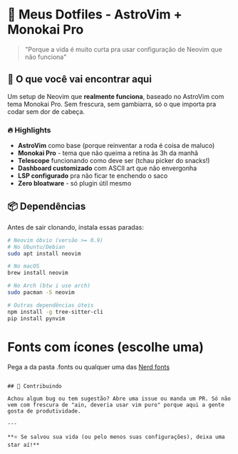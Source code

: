 # 🚀 Meus Dotfiles - AstroVim + Monokai Pro

> "Porque a vida é muito curta pra usar configuração de Neovim que não funciona"

## 🎯 O que você vai encontrar aqui

Um setup de Neovim que **realmente funciona**, baseado no AstroVim com tema Monokai Pro. Sem frescura, sem gambiarra, só o que importa pra codar sem dor de cabeça.

### 🔥 Highlights

- **AstroVim** como base (porque reinventar a roda é coisa de maluco)
- **Monokai Pro** - tema que não queima a retina às 3h da manhã
- **Telescope** funcionando como deve ser (tchau picker do snacks!)
- **Dashboard customizado** com ASCII art que não envergonha
- **LSP configurado** pra não ficar te enchendo o saco
- **Zero bloatware** - só plugin útil mesmo

## 📦 Dependências

Antes de sair clonando, instala essas paradas:

```bash
# Neovim óbvio (versão >= 0.9)
# No Ubuntu/Debian
sudo apt install neovim

# No macOS
brew install neovim

# No Arch (btw i use arch)
sudo pacman -S neovim

# Outras dependências úteis
npm install -g tree-sitter-cli
pip install pynvim
```

# Fonts com ícones (escolhe uma)

Pega a da pasta .fonts ou qualquer uma das [Nerd fonts](https://www.nerdfonts.com/font-downloads)

```

## 🤝 Contribuindo

Achou algum bug ou tem sugestão? Abre uma issue ou manda um PR. Só não vem com frescura de "ain, deveria usar vim puro" porque aqui a gente gosta de produtividade.

---

**⭐ Se salvou sua vida (ou pelo menos suas configurações), deixa uma star aí!**
```
